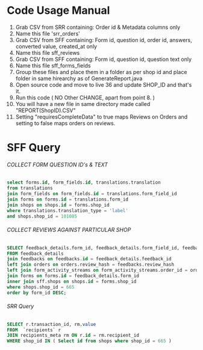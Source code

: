 #  Code Usage Manual

 1. Grab CSV from SRR containing: Order id & Metadata columns only
 2. Name this file 'srr_orders'
 3. Grab CSV from SFF containing: Form id, question id, order id, answers, converted value, created_at only
 4. Name this file sff_reviews
 5. Grab CSV from SFF containing: Form id, question id, question text only
 6. Name this file sff_forms_fields
 7. Group these files and place them in a folder as per shop id and place folder in same hirearchy as of GenerateReport.java
 8. Open source code and move to live 36 and update SHOP_ID and that's it.
 9. Run this code ( NO Other CHANGE, apart from point 8. )
 10. You will have a new file in same directory made called "REPORT(ShopID).CSV"
 11. Setting "requiresCompleteData" to true maps Reviews on Orders and setting to false maps orders on reviews.
 
# SFF Query

###### COLLECT FORM QUESTION ID's & TEXT

```sql
select forms.id, form_fields.id, translations.translation
from translations
join form_fields on form_fields.id = translations.form_field_id
join forms on forms.id = translations.form_id
join shops on shops.id = forms.shop_id
where translations.translation_type = 'label'
and shops.shop_id = 101085
```


###### COLLECT REVIEWS AGAINST PARTICULAR SHOP

```sql
SELECT feedback_details.form_id, feedback_details.form_field_id, feedbacks.order_id, feedback_details.answer, feedback_details.rating_converted_value, feedback_details.created_at, form_activity_streams.last_opened_at
FROM feedback_details
join feedbacks on feedbacks.id = feedback_details.feedback_id
left join orders on orders.review_hash = feedbacks.review_hash
left join form_activity_streams on form_activity_streams.order_id = orders.id
join forms on forms.id = feedback_details.form_id
inner join sff.shops on shops.id = forms.shop_id
where shops.shop_id = 665
order by form_id DESC;
```
###### SRR Query
```sql
SELECT r.transaction_id, rm.value
FROM  `recipients` r
JOIN recipients_meta rm ON r.id = rm.recipient_id
WHERE shop_id IN ( Select id from shops where shop_id = 665 )
```